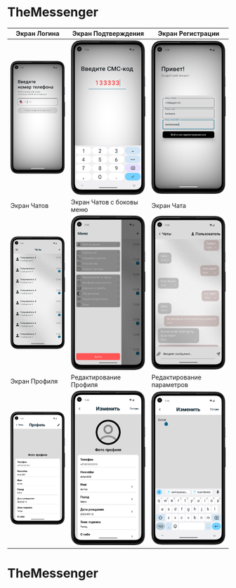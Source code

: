 # TheMessenger
| Экран Логина | Экран Подтверждения | Экран Регистрации |
| --- | --- | --- |
| ![Скриншот 1](LoginScreen.png) | ![Скриншот 3](ConfirmScreen.png) | ![Скриншот 2](RegisterScreen.png) |
| Экран Чатов | Экран Чатов с боковы меню | Экран Чата |
| ![Скриншот 4](ChatsScreen.png) | ![Скриншот 5](ChatsScreen2.png) | ![Скриншот 6](ChatScreen.png) |
| Экран Профиля | Редактирование Профиля | Редактирование параметров |
| ![Скриншот 7](ProfileScreen.png) | ![Скриншот 8](EditProfileScreen.png) | ![Скриншот 9](EditParamsSreen.png) |
# TheMessenger
